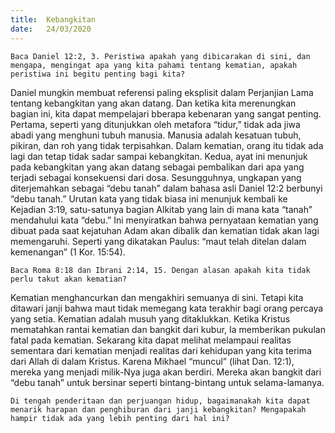 ```yaml
---
title:  Kebangkitan
date:   24/03/2020
---
```


`Baca Daniel 12:2, 3. Peristiwa apakah yang dibicarakan di sini, dan mengapa, mengingat apa yang kita pahami tentang kematian, apakah peristiwa ini begitu penting bagi kita?`

Daniel mungkin membuat referensi paling eksplisit dalam Perjanjian Lama tentang kebangkitan yang akan datang. Dan ketika kita merenungkan bagian ini, kita dapat mempelajari bberapa kebenaran yang sangat penting. Pertama, seperti yang ditunjukkan oleh metafora “tidur,” tidak ada jiwa abadi yang menghuni tubuh manusia. Manusia adalah kesatuan tubuh, pikiran, dan roh yang tidak terpisahkan. Dalam kematian, orang itu tidak ada lagi dan tetap tidak sadar sampai kebangkitan. Kedua, ayat ini menunjuk pada kebangkitan yang akan datang sebagai pembalikan dari apa yang terjadi sebagai konsekuensi dari dosa. Sesungguhnya, ungkapan yang diterjemahkan sebagai “debu tanah” dalam bahasa asli Daniel 12:2 berbunyi “debu tanah.” Urutan kata yang tidak biasa ini menunjuk kembali ke Kejadian 3:19, satu-satunya bagian Alkitab yang lain di mana kata “tanah” mendahului kata “debu.” Ini menyiratkan bahwa pernyataan kematian yang dibuat pada saat kejatuhan Adam akan dibalik dan kematian tidak akan lagi memengaruhi. Seperti yang dikatakan Paulus: “maut telah ditelan dalam kemenangan” (1 Kor. 15:54).

`Baca Roma 8:18 dan Ibrani 2:14, 15. Dengan alasan apakah kita tidak perlu takut akan kematian?`

Kematian menghancurkan dan mengakhiri semuanya di sini. Tetapi kita ditawari janji bahwa maut tidak memegang kata terakhir bagi orang percaya yang setia. Kematian adalah musuh yang ditaklukkan. Ketika Kristus mematahkan rantai kematian dan bangkit dari kubur, Ia memberikan pukulan fatal pada kematian. Sekarang kita dapat melihat melampaui realitas sementara dari kematian menjadi realitas dari kehidupan yang kita terima dari Allah di dalam Kristus. Karena Mikhael “muncul” (lihat Dan. 12:1), mereka yang menjadi milik-Nya juga akan berdiri. Mereka akan bangkit dari “debu tanah” untuk bersinar seperti bintang-bintang untuk selama-lamanya.

`Di tengah penderitaan dan perjuangan hidup, bagaimanakah kita dapat menarik harapan dan penghiburan dari janji kebangkitan? Mengapakah hampir tidak ada yang lebih penting dari hal ini?`